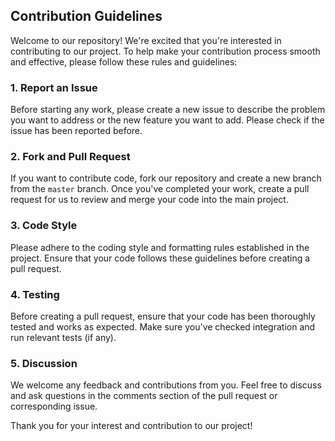 ## Contribution Guidelines

Welcome to our repository! We're excited that you're interested in contributing to our project. To help make your contribution process smooth and effective, please follow these rules and guidelines:

### 1. Report an Issue

Before starting any work, please create a new issue to describe the problem you want to address or the new feature you want to add. Please check if the issue has been reported before.

### 2. Fork and Pull Request

If you want to contribute code, fork our repository and create a new branch from the `master` branch. Once you've completed your work, create a pull request for us to review and merge your code into the main project.

### 3. Code Style

Please adhere to the coding style and formatting rules established in the project. Ensure that your code follows these guidelines before creating a pull request.

### 4. Testing

Before creating a pull request, ensure that your code has been thoroughly tested and works as expected. Make sure you've checked integration and run relevant tests (if any).

### 5. Discussion

We welcome any feedback and contributions from you. Feel free to discuss and ask questions in the comments section of the pull request or corresponding issue.

Thank you for your interest and contribution to our project!
